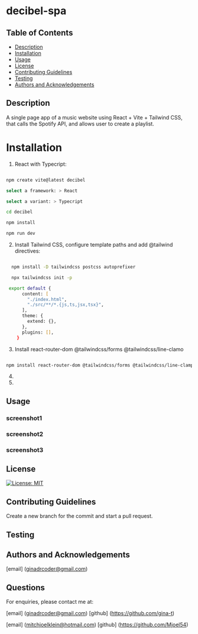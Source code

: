 # decibel-spa

## Table of Contents

- [Description](#description)
- [Installation](#installation)
- [Usage](#usage)
- [License](#license)
- [Contributing Guidelines](#contributing-guidelines)
- [Testing](#testing)
- [Authors and Acknowledgements](#authors-and-acknowledgements)

## Description

A single page app of a music website using React + Vite + Tailwind CSS, that calls the Spotify API, and allows user to create a playlist.

# Installation

1. React with Typecript:

```zsh

npm create vite@latest decibel

select a framework: > React

select a variant: > Typecript

cd decibel

npm install

npm run dev

```

2. Install Tailwind CSS, configure template paths and add @tailwind directives:

```zsh

  npm install -D tailwindcss postcss autoprefixer

  npx tailwindcss init -p

 export default {
      content: [
        "./index.html",
        "./src/**/*.{js,ts,jsx,tsx}",
      ],
      theme: {
        extend: {},
      },
      plugins: [],
    }

```

3. Install react-router-dom @tailwindcss/forms @tailwindcss/line-clamo

```zsh

npm install react-router-dom @tailwindcss/forms @tailwindcss/line-clamp

```

4.

5.

## Usage

### screenshot1

### screenshot2

### screenshot3

## License

[![License: MIT](https://img.shields.io/badge/License-MIT-yellow.svg)](https://opensource.org/licenses/MIT)

## Contributing Guidelines

Create a new branch for the commit and start a pull request.

## Testing

## Authors and Acknowledgements

[email] (ginadrcoder@gmail.com)

## Questions

For enquiries, please contact me at:

[email] (ginadrcoder@gmail.com)
[github] (https://github.com/gina-t)

[email] (mitchjoelklein@hotmail.com)
[github] (https://github.com/Mjoel54)
